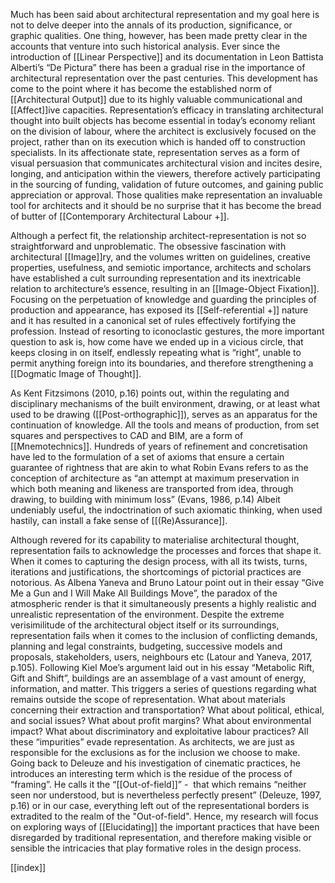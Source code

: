 Much has been said about architectural representation and my goal here is not to delve deeper into the annals of its production, significance, or graphic qualities. One thing, however, has been made pretty clear in the accounts that venture into such historical analysis. Ever since the introduction of [[Linear Perspective]] and its documentation in Leon Battista Alberti’s “De Pictura” there has been a gradual rise in the importance of architectural representation over the past centuries. This development has come to the point where it has become the established norm of [[Architectural Output]] due to its highly valuable communicational and [[Affect]]ive capacities. Representation’s efficacy in translating architectural thought into built objects has become essential in today’s economy reliant on the division of labour, where the architect is exclusively focused on the project, rather than on its execution which is handed off to construction specialists. In its affectionate state, representation serves as a form of visual persuasion that communicates architectural vision and incites desire, longing, and anticipation within the viewers, therefore actively participating in the sourcing of funding, validation of future outcomes, and gaining public appreciation or approval. Those qualities make representation an invaluable tool for architects and it should be no surprise that it has become the bread of butter of [[Contemporary Architectural Labour +]].

Although a perfect fit, the relationship architect-representation is not so straightforward and unproblematic. The obsessive fascination with architectural [[Image]]ry, and the volumes written on guidelines, creative properties, usefulness, and semiotic importance, architects and scholars have established a cult surrounding representation and its inextricable relation to architecture’s essence, resulting in an [[Image-Object Fixation]]. Focusing on the perpetuation of knowledge and guarding the principles of production and appearance, has exposed its [[Self-referential +]] nature and it has resulted in a canonical set of rules effectively fortifying the profession. Instead of resorting to iconoclastic gestures, the more important question to ask is, how come have we ended up in a vicious circle, that keeps closing in on itself, endlessly repeating what is “right”, unable to permit anything foreign into its boundaries, and therefore strengthening a [[Dogmatic Image of Thought]].

As Kent Fitzsimons (2010, p.16) points out, within the regulating and disciplinary mechanisms of the built environment, drawing, or at least what used to be drawing ([[Post-orthographic]]), serves as an apparatus for the continuation of knowledge. All the tools and means of production, from set squares and perspectives to CAD and BIM, are a form of [[Mnemotechnics]]. Hundreds of years of refinement and concretisation have led to the formulation of a set of axioms that ensure a certain guarantee of rightness that are akin to what Robin Evans refers to as the conception of architecture as “an attempt at maximum preservation in which both meaning and likeness are transported from idea, through drawing, to building with minimum loss” (Evans, 1986, p.14) Albeit undeniably useful, the indoctrination of such axiomatic thinking, when used hastily, can install a fake sense of [[(Re)Assurance]].

Although revered for its capability to materialise architectural thought, representation fails to acknowledge the processes and forces that shape it. When it comes to capturing the design process, with all its twists, turns, iterations and justifications, the shortcomings of pictorial practices are notorious. As Albena Yaneva and Bruno Latour point out in their essay “Give Me a Gun and I Will Make All Buildings Move”, the paradox of the atmospheric render is that it simultaneously presents a highly realistic and unrealistic representation of the environment. Despite the extreme verisimilitude of the architectural object itself or its surroundings, representation fails when it comes to the inclusion of conflicting demands, planning and legal constraints, budgeting, successive models and proposals, stakeholders, users, neighbours etc (Latour and Yaneva, 2017, p.105). Following Kiel Moe’s argument laid out in his essay “Metabolic Rift, Gift and Shift”, buildings are an assemblage of a vast amount of energy, information, and matter. This triggers a series of questions regarding what remains outside the scope of representation. What about materials concerning their extraction and transportation? What about political, ethical, and social issues? What about profit margins? What about environmental impact? What about discriminatory and exploitative labour practices? All these “impurities” evade representation. As architects, we are just as responsible for the exclusions as for the inclusion we choose to make. Going back to Deleuze and his investigation of cinematic practices, he introduces an interesting term which is the residue of the process of “framing”. He calls it the “[[Out-of-field]]” -  that which remains “neither seen nor understood, but is nevertheless perfectly present” (Deleuze, 1997, p.16) or in our case, everything left out of the representational borders is extradited to the realm of the "Out-of-field". Hence, my research will focus on exploring ways of [[Elucidating]] the important  practices that have been disregarded by traditional representation, and therefore making visible or sensible the intricacies that play formative roles in the design process. 


[[index]]